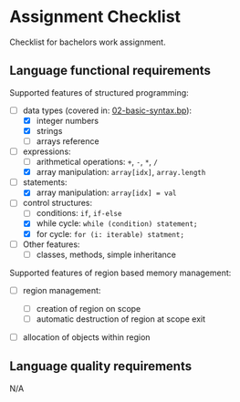 Assignment Checklist
====================

Checklist for bachelors work assignment.

Language functional requirements
--------------------------------

Supported features of structured programming:

- [ ] data types (covered in: [02-basic-syntax.bp](/examples/02-basic-syntax.bp)):
    - [x] integer numbers
    - [x] strings
    - [ ] arrays reference
- [ ] expressions:
    - [ ] arithmetical operations: `+`, `-`, `*`, `/`
    - [x] array manipulation: `array[idx]`, `array.length`
- [ ] statements:
    - [x] array manipulation: `array[idx] = val`
- [ ] control structures:
    - [ ] conditions: `if`, `if-else`
    - [x] while cycle: `while (condition) statement;`
    - [x] for cycle: `for (i: iterable) statment;`
- [ ] Other features:
    - [ ] classes, methods, simple inheritance

Supported features of region based memory management:

- [ ] region management:
    - [ ] creation of region on scope
    - [ ] automatic destruction of region at scope exit
- [ ] allocation of objects within region


Language quality requirements
-----------------------------

N/A